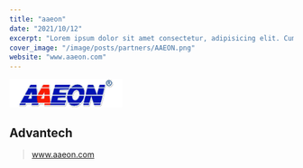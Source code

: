 ```yaml
---
title: "aaeon"
date: "2021/10/12"
excerpt: "Lorem ipsum dolor sit amet consectetur, adipisicing elit. Cum quia a cumque omnis est esse quo ab saepe nihil facilis eius quaerat explicabo vitae, repellat quas debitis error ullam tempore!"
cover_image: "/image/posts/partners/AAEON.png"
website: "www.aaeon.com"
---
```


<img src='/image/partners/AAEON.png' />

## Advantech

> www.aaeon.com

